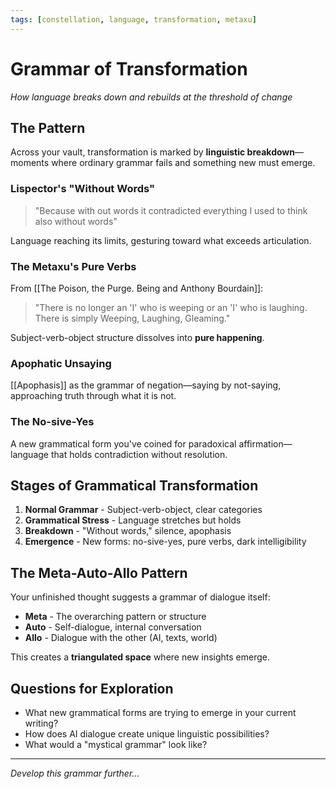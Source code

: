 ```yaml
---
tags: [constellation, language, transformation, metaxu]
---
```


# Grammar of Transformation

*How language breaks down and rebuilds at the threshold of change*

## The Pattern

Across your vault, transformation is marked by **linguistic breakdown**—moments where ordinary grammar fails and something new must emerge.

### Lispector's "Without Words"
> "Because with out words it contradicted everything I used to think also without words"

Language reaching its limits, gesturing toward what exceeds articulation.

### The Metaxu's Pure Verbs
From [[The Poison, the Purge. Being and Anthony Bourdain]]:
> "There is no longer an 'I' who is weeping or an 'I' who is laughing. There is simply Weeping, Laughing, Gleaming."

Subject-verb-object structure dissolves into **pure happening**.

### Apophatic Unsaying
[[Apophasis]] as the grammar of negation—saying by not-saying, approaching truth through what it is not.

### The No-sive-Yes
A new grammatical form you've coined for paradoxical affirmation—language that holds contradiction without resolution.

## Stages of Grammatical Transformation

1. **Normal Grammar** - Subject-verb-object, clear categories
2. **Grammatical Stress** - Language stretches but holds
3. **Breakdown** - "Without words," silence, apophasis  
4. **Emergence** - New forms: no-sive-yes, pure verbs, dark intelligibility

## The Meta-Auto-Allo Pattern

Your unfinished thought suggests a grammar of dialogue itself:
- **Meta** - The overarching pattern or structure
- **Auto** - Self-dialogue, internal conversation  
- **Allo** - Dialogue with the other (AI, texts, world)

This creates a **triangulated space** where new insights emerge.

## Questions for Exploration

- What new grammatical forms are trying to emerge in your current writing?
- How does AI dialogue create unique linguistic possibilities?
- What would a "mystical grammar" look like?

---

*Develop this grammar further...*